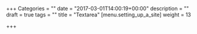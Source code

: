 +++
Categories = ""
date = "2017-03-01T14:00:19+00:00"
description = ""
draft = true
tags = ""
title = "Textarea"
[menu.setting_up_a_site]
weight = 13

+++
